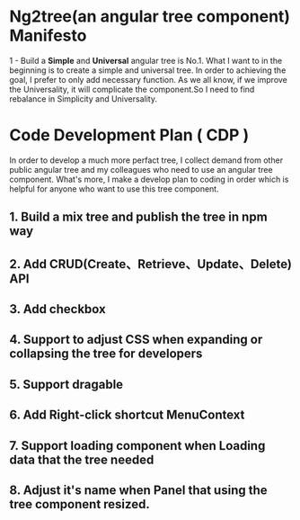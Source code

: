 # Ng2tree(an angular tree component) Manifesto
1 - Build a **Simple** and **Universal**  angular tree is No.1. What I want to in the beginning is 
to create a simple and universal tree. In order to achieving the goal, I prefer to only add necessary
function. As we all know, if we improve the Universality, it will complicate the component.So I need to
find rebalance in Simplicity and Universality.

# Code Development Plan ( CDP )
In order to develop a much more perfact tree, I collect demand from other public angular tree and my 
colleagues who need to use an angular tree component.
What's more, I make a develop plan to coding in order which is helpful for anyone who want to use this 
tree component.
## 1. Build a **mix** tree and publish the tree in npm way

## 2. Add CRUD(Create、Retrieve、Update、Delete) API

## 3. Add checkbox

## 4. Support to adjust CSS when expanding or collapsing the tree for developers

## 5. Support **dragable**

## 6. Add Right-click shortcut **MenuContext**

## 7. Support **loading** component when Loading data that the tree needed

## 8. Adjust it's name when Panel that using the tree component resized.